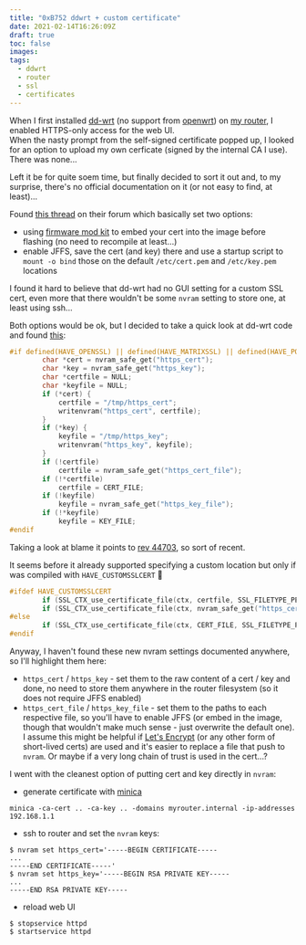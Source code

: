 ```yaml
---
title: "0xB752 ddwrt + custom certificate"
date: 2021-02-14T16:26:09Z
draft: true
toc: false
images:
tags: 
  - ddwrt
  - router
  - ssl
  - certificates
---
```


When I first installed [dd-wrt](https://dd-wrt.com/) (no support from [openwrt](https://openwrt.org/)) on [my router](https://www.netgear.com/home/online-gaming/routers/xr500/), I enabled HTTPS-only access for the web UI.  
When the nasty prompt from the self-signed certificate popped up, I looked for an option to upload my own cerficate (signed by the internal CA I use).  
There was none...

Left it be for quite soem time, but finally decided to sort it out and, to my surprise, there's no official documentation on it (or not easy to find, at least)...

Found [this thread](https://forum.dd-wrt.com/phpBB2/viewtopic.php?t=27979) on their forum which basically set two options:
* using [firmware mod kit](https://forum.dd-wrt.com/wiki/index.php/Development#Firmware_Modification_Kit) to embed your cert into the image before flashing (no need to recompile at least...)
* enable JFFS, save the cert (and key) there and use a startup script to `mount -o bind` those on the default `/etc/cert.pem` and `/etc/key.pem` locations

I found it hard to believe that dd-wrt had no GUI setting for a custom SSL cert, even more that there wouldn't be some `nvram` setting to store one, at least using ssh...

Both options would be ok, but I decided to take a quick look at dd-wrt code and found [this](https://github.com/mirror/dd-wrt/blob/088ba261dfe84e43e5954dd66e9ced02c01a1a95/src/router/httpd/httpd.c#L1564-L1583):

```c
#if defined(HAVE_OPENSSL) || defined(HAVE_MATRIXSSL) || defined(HAVE_POLARSSL)
		char *cert = nvram_safe_get("https_cert");
		char *key = nvram_safe_get("https_key");
		char *certfile = NULL;
		char *keyfile = NULL;
		if (*cert) {
			certfile = "/tmp/https_cert";
			writenvram("https_cert", certfile);
		}
		if (*key) {
			keyfile = "/tmp/https_key";
			writenvram("https_key", keyfile);
		}
		if (!certfile)
			certfile = nvram_safe_get("https_cert_file");
		if (!*certfile)
			certfile = CERT_FILE;
		if (!keyfile)
			keyfile = nvram_safe_get("https_key_file");
		if (!*keyfile)
			keyfile = KEY_FILE;
#endif
```

Taking a look at blame it points to [rev 44703](https://github.com/mirror/dd-wrt/commit/e27ffb50f592a58a392c789a24e2e681eb298112), so sort of recent.  

It seems before it already supported specifying a custom location but only if was compiled with `HAVE_CUSTOMSSLCERT` :shrug:

```c
#ifdef HAVE_CUSTOMSSLCERT
		if (SSL_CTX_use_certificate_file(ctx, certfile, SSL_FILETYPE_PEM)
		if (SSL_CTX_use_certificate_file(ctx, nvram_safe_get("https_cert_file"), SSL_FILETYPE_PEM)
#else
		if (SSL_CTX_use_certificate_file(ctx, CERT_FILE, SSL_FILETYPE_PEM)
#endif
```

Anyway, I haven't found these new nvram settings documented anywhere, so I'll highlight them here:

* `https_cert` / `https_key` - set them to the raw content of a cert / key and done, no need to store them anywhere in the router filesystem (so it does not require JFFS enabled)
* `https_cert_file` / `https_key_file` - set them to the paths to each respective file, so you'll have to enable JFFS (or embed in the image, though that wouldn't make much sense - just overwrite the default one). I assume this might be helpful if [Let's Encrypt](https://letsencrypt.org/) (or any other form of short-lived certs) are used and it's easier to replace a file that push to `nvram`. Or maybe if a very long chain of trust is used in the cert...?

I went with the cleanest option of putting cert and key directly in `nvram`:

* generate certificate with [minica](https://github.com/jsha/minica)
```
minica -ca-cert .. -ca-key .. -domains myrouter.internal -ip-addresses 192.168.1.1
```
* ssh to router and set the `nvram` keys:
```
$ nvram set https_cert='-----BEGIN CERTIFICATE-----
...
-----END CERTIFICATE-----'
$ nvram set https_key='-----BEGIN RSA PRIVATE KEY-----
...
-----END RSA PRIVATE KEY-----
```
* reload web UI
```
$ stopservice httpd
$ startservice httpd
```
